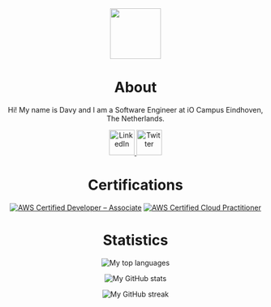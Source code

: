 <div align="center">
    <img width="100" src="https://avatars.githubusercontent.com/u/31407144?v=4">
    <h1>About</h1>
    <p>Hi! My name is Davy and I am a Software Engineer at iO Campus Eindhoven, The Netherlands.</p>
    <a href="https://www.linkedin.com/in/davydehaas98" target="_blank" rel="noopener noreferrer">
        <img width="50" src="https://cdn.jsdelivr.net/npm/simple-icons@3.0.1/icons/linkedin.svg" alt="LinkedIn">
    </a>
    <a href="https://twitter.com/davydehaas98" target="_blank" rel="noopener noreferrer">
        <img width="50" src="https://cdn.jsdelivr.net/npm/simple-icons@3.0.1/icons/twitter.svg" alt="Twitter">
    </a>
</div>

<div align="center">
    <h1>Certifications</h1>
    
<!--START_SECTION:badges-->
[![AWS Certified Developer – Associate](https://images.credly.com/size/100x100/images/b9feab85-1a43-4f6c-99a5-631b88d5461b/image.png)](http://www.credly.com/badges/503b8b2f-2084-4c4a-adae-7fa828b2be9f "AWS Certified Developer – Associate")
[![AWS Certified Cloud Practitioner](https://images.credly.com/size/100x100/images/00634f82-b07f-4bbd-a6bb-53de397fc3a6/image.png)](http://www.credly.com/badges/22d29734-87a6-4e42-aed2-70c66ac34eb3 "AWS Certified Cloud Practitioner")
<!--END_SECTION:badges-->

</div>

<div align="center">
    <h1>Statistics</h1>
    <p>
        <img src="https://github-readme-stats.vercel.app/api/top-langs?username=davydehaas98&theme=algolia&count_private=true&layout=compact" alt="My top languages"/>
    </p>
    <p>
        <img src="https://github-readme-stats.vercel.app/api?username=davydehaas98&theme=algolia&show_icons=true&count_private=true" alt="My GitHub stats"/>
    </p>
    <p>
        <img align="center" src="https://github-readme-streak-stats.herokuapp.com/?user=davydehaas98&theme=algolia" alt="My GitHub streak" /></p>
    </p>
</div>

